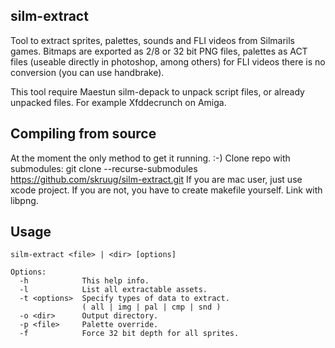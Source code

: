##  silm-extract

Tool to extract sprites, palettes, sounds and FLI videos from Silmarils games.
Bitmaps are exported as 2/8 or 32 bit PNG files, palettes as ACT files (useable directly in photoshop, among others) for FLI videos there is no conversion (you can use handbrake).

This tool require Maestun silm-depack to unpack script files, or already unpacked files.
For example Xfddecrunch on Amiga.

##  Compiling from source

At the moment the only method to get it running. :-)
Clone repo with submodules: git clone --recurse-submodules https://github.com/skruug/silm-extract.git
If you are mac user, just use xcode project. If you are not, you have to create makefile yourself.
Link with libpng.

##  Usage
```shell
silm-extract <file> | <dir> [options]

Options:
  -h            This help info.
  -l            List all extractable assets.
  -t <options>  Specify types of data to extract.
                ( all | img | pal | cmp | snd )
  -o <dir>      Output directory.
  -p <file>     Palette override.
  -f            Force 32 bit depth for all sprites.
```

